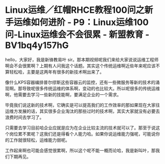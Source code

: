 # Linux运维／红帽RHCE教程100问之新手运维如何进阶 - P9：Linux运维100问-Linux运维会不会很累 - 新盟教育 - BV1bq4y157hG

hello，大家好，我是新锋教易叶 sir。那本期视频呢我们来给大家说说运维工程师啊会不会很累啊？上期有人问我这个话题。其实这个传统运维啊近些年来呢应该不算轻松哈，主要是这两年有很多的新技术啊出来了。

像什么KPS容器编排普尔缪斯这些容器云的监控，还有一些微服务等新的技术的涌现啊。那导致呢很多传统运维的体系啊，变动的也比较大。所以呢很多的传统运维啊，他需要去学习一些新的技能啊，要满足企业的一个需求。

毕竟我们说这新的技术啊，它确实是可以提高我们的工作效率的那如果现在大家往运维方发展的话，其实很多企业淘汰的那些过时的技术啊，其实大家就没有必要去浪费时间去学习了。

只需要去学习目前哈企业应就是应为在企业比较主流的技术就可以了。那至于说这个岗位累不累呢？这我们还是得看个人能力哈。如果你说运维能力强呢，可能说你的工作就很轻松，运维能力弱呢。

工作起来啊也可能会感觉很累啊，所以这个呢不能一概而论哈，我是新叫叶，那我们下期再见。